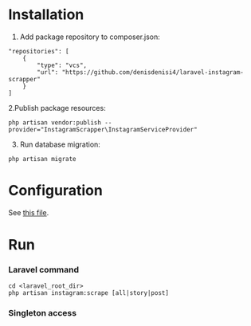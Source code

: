 # Installation
1. Add package repository to composer.json:
```
"repositories": [
    {
        "type": "vcs",
        "url": "https://github.com/denisdenisi4/laravel-instagram-scrapper"
    }
]
```

2.Publish package resources:
```
php artisan vendor:publish --provider="InstagramScrapper\InstagramServiceProvider"
```

3. Run database migration:
```
php artisan migrate
```

# Configuration

See [this file](https://github.com/denisdenisi4/laravel-instagram-scrapper/blob/main/config/instagram-scrapper.php).

# Run

### Laravel command
```
cd <laravel_root_dir>
php artisan instagram:scrape [all|story|post]
```
### Singleton access
